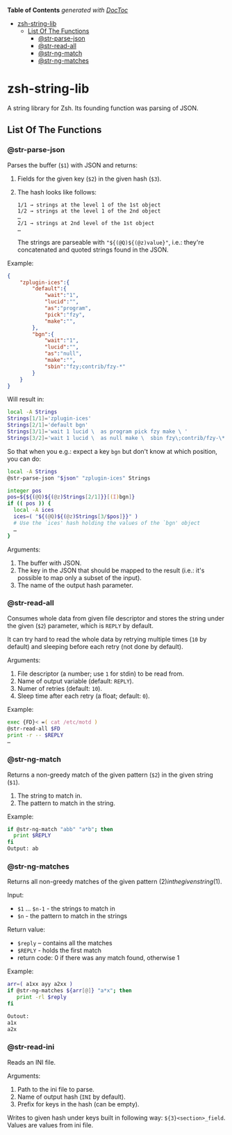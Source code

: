 <!-- START doctoc generated TOC please keep comment here to allow auto update -->
<!-- DON'T EDIT THIS SECTION, INSTEAD RE-RUN doctoc TO UPDATE -->
**Table of Contents**  *generated with [DocToc](https://github.com/thlorenz/doctoc)*

- [zsh-string-lib](#zsh-string-lib)
  - [List Of The Functions](#list-of-the-functions)
    - [@str-parse-json](#str-parse-json)
    - [@str-read-all](#str-read-all)
    - [@str-ng-match](#str-ng-match)
    - [@str-ng-matches](#str-ng-matches)

<!-- END doctoc generated TOC please keep comment here to allow auto update -->

# zsh-string-lib

A string library for Zsh. Its founding function was parsing of JSON.

## List Of The Functions

### @str-parse-json

Parses the buffer (`$1`) with JSON and returns:

1. Fields for the given key (`$2`) in the given hash (`$3`).
2. The hash looks like follows:

    ```
    1/1 → strings at the level 1 of the 1st object
    1/2 → strings at the level 1 of the 2nd object
    …
    2/1 → strings at 2nd level of the 1st object
    …
    ```

    The strings are parseable with `"${(@Q)${(@z)value}"`, i.e.:
    they're concatenated and quoted strings found in the JSON.

Example:

```json
{
    "zplugin-ices":{
        "default":{
            "wait":"1",
            "lucid":"",
            "as":"program",
            "pick":"fzy",
            "make":"",
        },
        "bgn":{
            "wait":"1",
            "lucid":"",
            "as":"null",
            "make":"",
            "sbin":"fzy;contrib/fzy-*"
        }
    }
}
```

Will result in:

```zsh
local -A Strings
Strings[1/1]='zplugin-ices'
Strings[2/1]='default bgn'
Strings[3/1]='wait 1 lucid \  as program pick fzy make \ '
Strings[3/2]='wait 1 lucid \  as null make \  sbin fzy\;contrib/fzy-\*'
```

So that when you e.g.: expect a key `bgn` but don't know at which
position, you can do:

```zsh
local -A Strings
@str-parse-json "$json" "zplugin-ices" Strings

integer pos
pos=${${(@Q)${(@z)Strings[2/1]}}[(I)bgn]}
if (( pos )) {
  local -A ices
  ices=( "${(@Q)${(@z)Strings[3/$pos]}}" )
  # Use the `ices' hash holding the values of the `bgn' object
  …
}
```

Arguments:

1. The buffer with JSON.
2. The key in the JSON that should be mapped to the result (i.e.: it's possible
   to map only a subset of the input).
3. The name of the output hash parameter.

### @str-read-all

Consumes whole data from given file descriptor and stores the string under the
given (`$2`) parameter, which is `REPLY` by default.

It can try hard to read the whole data by retrying multiple times (`10` by
default) and sleeping before each retry (not done by default).

Arguments:

1. File descriptor (a number; use `1` for stdin) to be read from.
2. Name of output variable (default: `REPLY`).
3. Numer of retries (default: `10`).
4. Sleep time after each retry (a float; default: `0`).

Example:

```zsh
exec {FD}< =( cat /etc/motd )
@str-read-all $FD
print -r -- $REPLY
…
```

### @str-ng-match

Returns a non-greedy match of the given pattern (`$2`) in the given string
(`$1`).

1. The string to match in.
2. The pattern to match in the string.

Example:

```zsh
if @str-ng-match "abb" "a*b"; then
  print $REPLY
fi
Output: ab
```

### @str-ng-matches


Returns all non-greedy matches of the given pattern ($2) in the given string
($1).

Input:

- `$1` … `$n-1` - the strings to match in
- `$n`         - the pattern to match in the strings

Return value:

- `$reply` – contains all the matches
- `$REPLY` - holds the first match
- return code: 0 if there was any match found, otherwise 1

Example:

```zsh
arr=( a1xx ayy a2xx )
if @str-ng-matches ${arr[@]} "a*x"; then
   print -rl $reply
fi

Outout:
a1x
a2x
```

### @str-read-ini

Reads an INI file.

Arguments:

1. Path to the ini file to parse.
2. Name of output hash (`INI` by default).
3. Prefix for keys in the hash (can be empty).

Writes to given hash under keys built in following way: `${3}<section>_field`.
Values are values from ini file.

<!-- vim:set ft=markdown tw=80 fo+=an1 autoindent: -->
